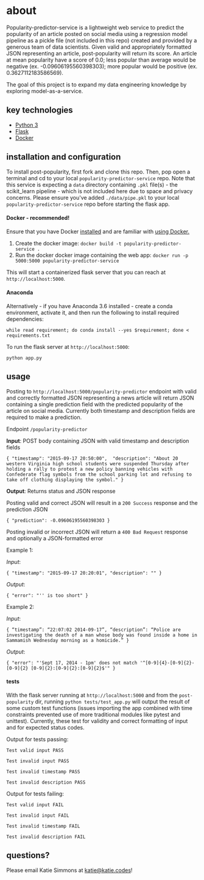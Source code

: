 # about
Popularity-predictor-service is a lightweight web service to predict the popularity of an article posted on social media using 
a regression model pipeline as a pickle file (not included in this repo) created and provided by a generous team of 
data scientists. Given valid and appropriately formatted JSON representing an article, post-popularity will return 
its score. An article at mean popularity have a score of 0.0; less popular than average would be negative 
(ex. -0.09606195560398303); more popular would be positive (ex. 0.3627112183586569).

The goal of this project is to expand my data engineering knowledge by exploring model-as-a-service. 

##  <a name="technologies"></a>key technologies
- [Python 3](https://www.python.org/downloads/)
- [Flask](http://flask.pocoo.org/)
- [Docker](https://www.docker.com/what-docker)

##  <a name="install-configure"></a>installation and configuration
To install post-popularity, first fork and clone this repo. Then, pop open a terminal and cd to your local 
`popularity-predictor-service` repo. Note that this service is expecting a `data` directory containing `.pkl` file(s) - 
the scikit_learn pipeline - which is not included here due to space and privacy concerns. Please ensure you've
added `./data/pipe.pkl` to your local `popularity-predictor-service` repo before starting the flask app.

#### Docker - recommended!
Ensure that you have Docker [installed](https://docs.docker.com/get-started/part2/)
and are familiar with [using Docker.](https://docs.docker.com/get-started/)

1. Create the docker image: `docker build -t popularity-predictor-service .`
2. Run the docker docker image containing the web app: `docker run -p 5000:5000 popularity-predictor-service`

This will start a containerized flask server that you can reach at `http://localhost:5000`.

#### Anaconda
Alternatively - if you have Anaconda 3.6 installed -  create a conda environment, activate it, and then run 
the following to install required dependencies:

`while read requirement; do conda install --yes $requirement; done < requirements.txt`

To run the flask server at `http://localhost:5000`:

`python app.py`

##  <a name="how-to"></a>usage
Posting to `http://localhost:5000/popularity-predictor` endpoint with valid and correctly formatted JSON representing 
a news article will return JSON containing a single prediction field with the predicted popularity of the article on
social media. Currently both timestamp and description fields are required to make a prediction.

Endpoint `/popularity-predictor`

**Input**: POST body containing JSON with valid timestamp and description fields

`{
	"timestamp": "2015-09-17 20:50:00", 
	"description": "About 20 western Virginia high school students were suspended Thursday after holding a rally to protest a new policy banning vehicles with Confederate flag symbols from the school parking lot and refusing to take off clothing displaying the symbol."
}`

**Output**: Returns status and JSON response

Posting valid and correct JSON will result in a `200 Success` response and the prediction JSON

`{
    "prediction": -0.09606195560398303
}`

Posting invalid or incorrect JSON will return a `400 Bad Request` response and optionally a JSON-formatted error

Example 1:

*Input*:

`{
    "timestamp": "2015-09-17 20:20:01", "description": ""
}`

*Output*:

`{
    "error": "'' is too short"
}`

Example 2:

*Input*:

`{
	“timestamp”: “22:07:02 2014-09-17”,
	“description”: “Police are investigating the death of a man whose body was found inside a home in Sammamish Wednesday morning as a homicide.”
}`

*Output*:

`{
    "error": "'Sept 17, 2014 - 1pm' does not match '^[0-9]{4}-[0-9]{2}-[0-9]{2} [0-9]{2}:[0-9]{2}:[0-9]{2}$'"
}`


#### tests
With the flask server running at `http://localhost:5000` and from the `post-popularity` dir, 
running `python tests/test_app.py` will output the result of some custom test functions (issues importing the app 
combined with time constraints prevented use of more traditional modules like pytest and unittest). Currently, 
these test for validity and correct formatting of input and for expected status codes. 

Output for tests passing:

`Test valid input PASS`

`Test invalid input PASS`

`Test invalid timestamp PASS`

`Test invalid description PASS`

Output for tests failing:

`Test valid input FAIL`

`Test invalid input FAIL`

`Test invalid timestamp FAIL`

`Test invalid description FAIL`


##  <a name="contact"></a>questions?
Please email Katie Simmons at [katie@katie.codes](mailto:katie@katie.codes)!
